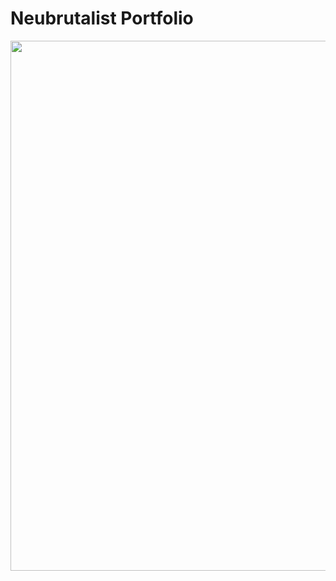 # Neubrutalist Portfolio

<p align="center">
<img src="https://i.imgur.com/drcTAMR.png" align="center" width="848">
 </p>
